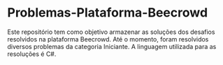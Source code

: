 # Problemas-Plataforma-Beecrowd
Este repositório tem como objetivo armazenar as soluções dos desafios resolvidos na plataforma Beecrowd. Até o momento, foram resolvidos diversos problemas da categoria Iniciante. A linguagem utilizada para as resoluções é C#.

